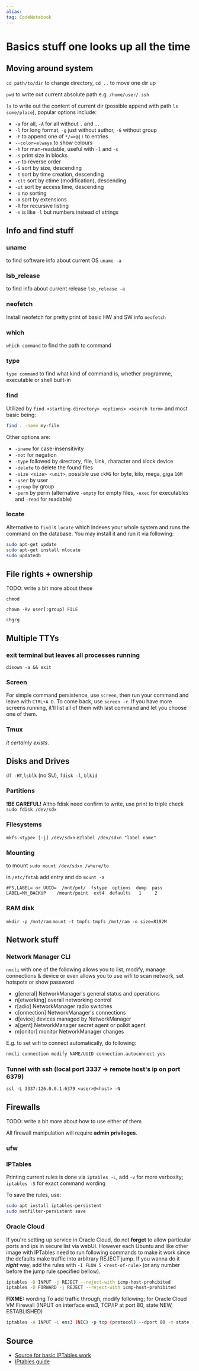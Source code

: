 ```yaml
---
alias:
tag: CodeNotebook 
---
```


# Basics stuff one looks up all the time

## Moving around system

`cd path/to/dir` to change directory, `cd ..` to move one dir up

`pwd` to write out current absolute path e.g. `/home/user/.ssh`

`ls` to write out the content of current dir (possible append with path `ls some/place`), popular options include:

- `-a` for all, `-A` for all without `.` and `..`
- `-l` for long format, `-g` just without author, `-G` without group
- `-F` to append one of `*/=>@|)` to entries
- `--color=always` to show colours
- `-h` for man-readable, useful with `-l` and `-s`
- `-s` print size in blocks
- `-r` to reverse order
- `-S` sort by size, descending
- `-t` sort by time creation, descending
- `-clt` sort by ctime (modification), descending
- `-ut` sort by access time, descending
- `-U` no sorting
- `-X` sort by extensions
- `-R` for recursive listing
- `-n` is like `-l` but numbers instead of strings

## Info and find stuff

### uname

to find software info about current OS `uname -a`

### lsb_release

to find info about current release `lsb_release -a`

### neofetch

Install neofetch for pretty print of basic HW and SW info `neofetch`

### which

`which command` to find the path to command

### type

`type command` to find what kind of command is, whether programme, executable or shell built-in

### find

Utilized by `find <starting-directory> <options> <search term>` and most basic being:

```bash
find . -name my-file
```

Other options are:

- `-iname` for case-insensitivity
- `-not` for negation
- `-type` followed by `d`irectory, `f`ile, `l`ink, `c`haracter and `b`lock device
- `-delete` to delete the found files
- `-size <size> <unit>`, possible use `ckMG` for byte, kilo, mega, giga `10M`
- `-user` by user
- `-group` by group
- `-perm` by perm (alternative `-empty` for empty files, `-exec` for executables and `-read`  for readable)

### locate

Alternative to `find` is `locate` which indexes your whole system and runs the command on the database. You may install it and run it via following:

```bash
sudo apt-get update
sudo apt-get install mlocate
sudo updatedb
```

## File rights + ownership

TODO: write a bit more about these

`chmod`

`chown -Rv user[:group] FILE`

`chgrg`

## Multiple TTYs

### exit terminal but leaves all processes running

`disown -a && exit`

### Screen

For simple command persistence, use `screen`, then run your command and leave with `CTRL+A D`. To come back, use `screen -r`. If you have more screens running, it'll list all of them with last command and let you choose one of them.

### Tmux

*it certainly exists*.

## Disks and Drives

`df -HT`,`lsblk` (no SU), `fdisk -l`, `blkid`

### Partitions

**!BE CAREFUL!** Altho fdisk need confirm to write, use print to triple check
`sudo fdisk /dev/sdx`

### Filesystems

`mkfs.<type> [-j] /dev/sdxn`
`e2label /dev/sdxn "label name"`

### Mounting

to mount `sudo mount /dev/sdxn /where/to`

in `/etc/fstab` add entry and do `mount -a`

```text
#FS,LABEL= or UUID=  /mnt/pnt/  fstype  options  dump  pass 
LABEL=MY_BACKUP    /mount/point  ext4  defaults   1     2
```

### RAM disk

`mkdir -p /mnt/ram`
`mount -t tmpfs tmpfs /mnt/ram -o size=8192M`

## Network stuff

### Network Manager CLI

`nmcli` with one of the following allows you to list, modify, manage connections & device or even allows you to use wifi to scan network, set hotspots or show password

- g[eneral]       NetworkManager's general status and operations
- n[etworking]    overall networking control
- r[adio]         NetworkManager radio switches
- c[onnection]    NetworkManager's connections
- d[evice]        devices managed by NetworkManager
- a[gent]         NetworkManager secret agent or polkit agent
- m[onitor]       monitor NetworkManager changes

E.g. to set wifi to connect automatically, do following:

```bash
nmcli connection modify NAME/UUID connection.autoconnect yes
```

### Tunnel with ssh (local port 3337 -> remote host's ip on port 6379)

`ssl -L 3337:126.0.0.1:6379 <user>@<host> -N`

## Firewalls

TODO: write a bit more about how to use either of them

All firewall manipulation will require **admin privileges**.

### ufw

### IPTables

Printing current rules is done via `iptables -L`, add `-v` for more verbosity; `iptables -S` for exact command wording

To save the rules, use:

```bash
sudo apt install iptables-persistent
sudo netfilter-persistent save
```

### Oracle Cloud

If you're setting up service in Oracle Cloud, do not **forget** to allow particular ports and ips in secure list via webUI. However each Ubuntu and like other image with IPTables need to run following commands to make it work since the defaults make traffic into arbitrary REJECT jump. If you wanna do it ***right*** way, add the rules with `-I FLOW 5 <rest-of-rule>` (or any number before the jump rule specified bellow).

```bash
iptables -D INPUT -j REJECT --reject-with icmp-host-prohibited
iptables -D FORWARD -j REJECT --reject-with icmp-host-prohibited
```

**FIXME:** wording
To add traffic through, modify following; for Oracle Cloud VM Firewall (INPUT on interface ens3, TCP/IP at port 80, state NEW, ESTABLISHED)

```bash
iptables -A INPUT -i ens3 (NIC) -p tcp (protocol) --dport 80 -m state --state NEW,ESTABLISHED -j ACCEPT
```

## Source

- [Source for basic IPTables work](https://www.digitalocean.com/community/tutorials/iptables-essentials-common-firewall-rules-and-commands)
- [IPtables guide](https://www.howtogeek.com/177621/the-beginners-guide-to-iptables-the-linux-firewall/)
